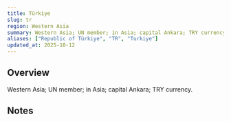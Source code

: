 ```yaml
---
title: Türkiye
slug: tr
region: Western Asia
summary: Western Asia; UN member; in Asia; capital Ankara; TRY currency.
aliases: ["Republic of Türkiye", "TR", "Turkiye"]
updated_at: 2025-10-12
---
```


## Overview

Western Asia; UN member; in Asia; capital Ankara; TRY currency.

## Notes

<!-- Add your first note below -->
